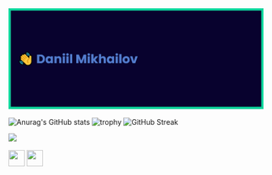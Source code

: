
<img src="https://github.com/MikhailovDaniil/MikhailovDaniil/blob/main/banner1_1.png">

![Anurag's GitHub stats](https://github-readme-stats.vercel.app/api?username=MikhailovDaniil&show_icons=true&theme=tokyonight)
![trophy](https://github-profile-trophy.vercel.app/?username=MikhailovDaniil&theme=tokyonight&title=Commit,Repositories&no-frame=true)
![GitHub Streak](http://github-readme-streak-stats.herokuapp.com?user=MikhailovDaniil&theme=tokyonight&hide_border=true&date_format=M%20j%5B%2C%20Y%5D)

![](https://komarev.com/ghpvc/?username=your-github-MikhailovDaniil&color=blueviolet)

[<img height="32" width="32" src="https://cdn.jsdelivr.net/npm/simple-icons@v6/icons/vk.svg" />](https://vk.com/daniilmih)
[<img height="32" width="32" src="https://cdn.jsdelivr.net/npm/simple-icons@v6/icons/maildotru.svg" />](mailto:d.mih.03@mail.ru)





